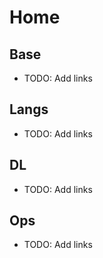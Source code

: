# Home

## Base

- TODO: Add links

## Langs

- TODO: Add links

## DL

- TODO: Add links

## Ops

- TODO: Add links
